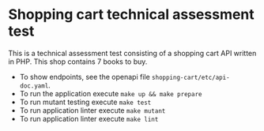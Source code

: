 # Shopping cart technical assessment test

This is a technical assessment test consisting of a shopping cart API written in PHP. This shop contains 7 books to buy.

- To show endpoints, see the openapi file `shopping-cart/etc/api-doc.yaml`.
- To run the application execute `make up && make prepare`
- To run mutant testing execute `make test`
- To run application linter execute `make mutant`
- To run application linter execute `make lint`